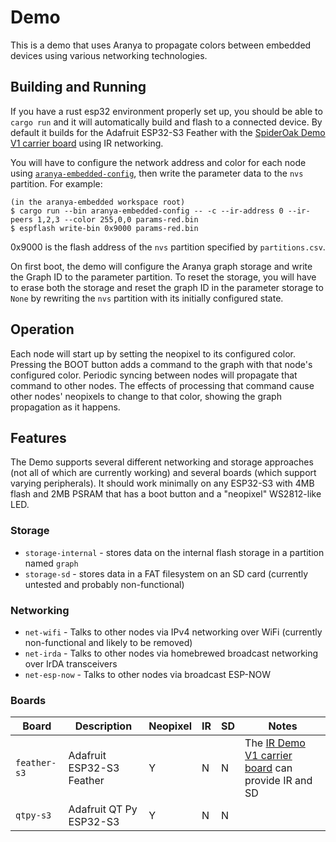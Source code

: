 # Demo

This is a demo that uses Aranya to propagate colors between embedded devices
using various networking technologies.

## Building and Running

If you have a rust esp32 environment properly set up, you should be able to
`cargo run` and it will automatically build and flash to a connected device. By
default it builds for the Adafruit ESP32-S3 Feather with the [SpiderOak Demo V1
carrier board](https://github.com/aranya-project/ir-demo-board) using IR
networking.

You will have to configure the network address and color for each node using
[`aranya-embedded-config`](../aranya-embedded-config/), then write the parameter
data to the `nvs` partition. For example:

```
(in the aranya-embedded workspace root)
$ cargo run --bin aranya-embedded-config -- -c --ir-address 0 --ir-peers 1,2,3 --color 255,0,0 params-red.bin
$ espflash write-bin 0x9000 params-red.bin
```
0x9000 is the flash address of the `nvs` partition specified by
`partitions.csv`.

On first boot, the demo will configure the Aranya graph storage and write the
Graph ID to the parameter partition. To reset the storage, you will have to
erase both the storage and reset the graph ID in the parameter storage to `None`
by rewriting the `nvs` partition with its initially configured state.

## Operation

Each node will start up by setting the neopixel to its configured color.
Pressing the BOOT button adds a command to the graph with that node's configured
color. Periodic syncing between nodes will propagate that command to other
nodes. The effects of processing that command cause other nodes' neopixels to
change to that color, showing the graph propagation as it happens.

## Features

The Demo supports several different networking and storage approaches (not all
of which are currently working) and several boards (which support varying
peripherals). It should work minimally on any ESP32-S3 with 4MB flash and 2MB
PSRAM that has a boot button and a "neopixel" WS2812-like LED.

### Storage

- `storage-internal` - stores data on the internal flash storage in a partition
  named `graph`
- `storage-sd` - stores data in a FAT filesystem on an SD card (currently
  untested and probably non-functional)

### Networking

- `net-wifi` - Talks to other nodes via IPv4 networking over WiFi (currently
  non-functional and likely to be removed)
- `net-irda` - Talks to other nodes via homebrewed broadcast networking over
  IrDA transceivers
- `net-esp-now` - Talks to other nodes via broadcast ESP-NOW

### Boards

| Board         | Description               | Neopixel | IR | SD | Notes |
|---------------|---------------------------|----------|----|----|-------|
| `feather-s3` | Adafruit ESP32-S3 Feather | Y        | N  | N  | The [IR Demo V1 carrier board](https://github.com/aranya-project/ir-demo-board) can provide IR and SD |
| `qtpy-s3`     | Adafruit QT Py ESP32-S3   | Y        | N  | N  | |
